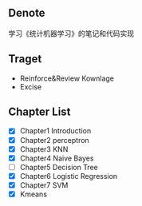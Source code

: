 
## Denote

学习《统计机器学习》的笔记和代码实现

## Traget

- Reinforce&Review Kownlage
- Excise

## Chapter List

- [x] Chapter1 Introduction
- [x] Chapter2 perceptron
- [x] Chapter3 KNN
- [x] Chapter4 Naive Bayes
- [ ] Chapter5 Decision Tree
- [x] Chapter6 Logistic Regression
- [x] Chapter7 SVM
- [x] Kmeans
